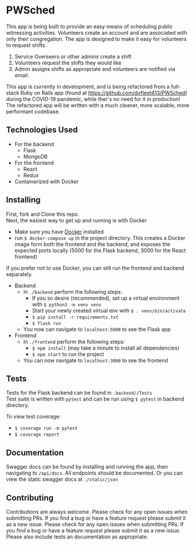 # PWSched

This app is being built to provide an easy means of scheduling public witnessing activities. Volunteers create an account and are associated with only their congregation. The app is designed to make it easy for volunteers to request shifts.
1. Service Overseers or other admins create a shift
2. Volunteers request the shifts they would like
3. Admin assigns shifts as appropriate and volunteers are notified via email.

This app is currently in development, and is being refactored from a full-stack Ruby on Rails app (found at https://github.com/dvfleet413/PWSched) during the COVID-19 pandemic, while ther's no need for it in production!  The refactored app will be written with a much cleaner, more scalable, more performant codebase.

## Technologies Used

- For the backend  
  - Flask
  - MongoDB
- For the frontend
  - React
  - Redux
- Containerized with Docker

## Installing

First, fork and Clone this repo.  
Next, the easiest way to get up and running is with Docker

- Make sure you have [Docker](https://www.docker.com/get-started) installed  
- run `$ docker-compose up` in the project directory.  This creates a Docker image form both the frontend and the backend, and exposes the expected ports locally (5000 for the Flask backend, 3000 for the React frontend)

If you prefer not to use Docker, you can still run the frontend and backend separately.

- Backend  
  - In `./backend` perform the following steps: 
    - If you so desire (recommended), set up a virtual environment with `$ python3 -m venv venv`
    - Start your newly created virtual env with `$ . venv/bin/activate`
    - `$ pip install -r requirements.txt`
    - `$ flask run`
  - You now can navigate to `localhost:5000` to see the Flask app
- Frontend
  - In `./frontend` perform the following steps:
    - `$ npm install` (may take a minute to install all dependencies)
    - `$ npm start` to run the project
  - You can now navigate to `localhost:3000` to see the frontend

## Tests

Tests for the Flask backend can be found in `.backend//Tests`  
Test suite is written with `pytest` and can be run using `$ pytest` in backend directory.

To view test coverage:  
- `$ coverage run -m pytest`
- `$ coverage report`

## Documentation

Swagger docs can be found by installing and running the app, then navigating to `/api/docs`.  All endpoints should be documented.
Or you can view the static swagger docs at `./static/json`

## Contributing

Contributions are always welcome.  Please check for any open issues when submitting PRs.  If you find a bug or have a feature request please submit it as a new issue. Please check for any open issues when submitting PRs.  If you find a bug or have a feature request please submit it as a new issue. Please also include tests an documentation as appropriate.
